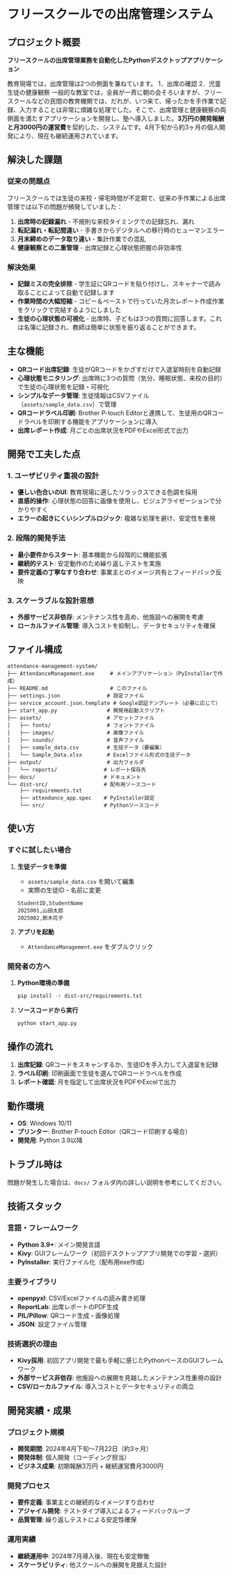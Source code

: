 # フリースクールでの出席管理システム

## プロジェクト概要

**フリースクールの出席管理業務を自動化したPythonデスクトップアプリケーション**

教育現場では，出席管理は2つの側面を兼ねています。
1．出席の確認
2．児童生徒の健康観察
一般的な教室では，全員が一斉に朝の会そろいますが、フリースクールなどの民間の教育機関では、だれが、いつ来て、帰ったかを手作業で記録、入力することは非常に煩雑な処理でした。そこで、出席管理と健康観察の両側面を満たすアプリケーションを開発し、塾へ導入しました。**3万円の開発報酬と月3000円の運営費**を契約した、システムです。4月下旬から約3ヶ月の個人開発により、現在も継続運用されています。

## 解決した課題

### 従来の問題点
フリースクールでは生徒の来校・帰宅時間が不定期で、従来の手作業による出席管理では以下の問題が頻発していました：

1. **出席時の記録漏れ** - 不規則な来校タイミングでの記録忘れ、漏れ
2. **転記漏れ・転記間違い** - 手書きからデジタルへの移行時のヒューマンエラー  
3. **月末締めのデータ取り違い** - 集計作業での混乱
4. **健康観察との二重管理** - 出席記録と心理状態把握の非効率性

### 解決効果
- **記録ミスの完全排除** - 学生証にQRコードを貼り付けし、スキャナーで読み取ることによって自動で記録します
- **作業時間の大幅短縮** - コピー＆ペーストで行っていた月次レポート作成作業をクリックで完結するようにしました
- **生徒の心理状態の可視化** - 出席時、子どもは3つの質問に回答します。これは名簿に記録され、教師は簡単に状態を振り返ることができます。

## 主な機能

- **QRコード出席記録**: 生徒がQRコードをかざすだけで入退室時刻を自動記録
- **心理状態モニタリング**: 出席時に3つの質問（気分、睡眠状態、来校の目的）で生徒の心理状態を記録・可視化
- **シンプルなデータ管理**: 生徒情報はCSVファイル（`assets/sample_data.csv`）で管理
- **QRコードラベル印刷**: Brother P-touch Editorと連携して、生徒用のQRコードラベルを印刷する機能をアプリケーションに導入  
- **出席レポート作成**: 月ごとの出席状況をPDFやExcel形式で出力

## 開発で工夫した点

### 1. ユーザビリティ重視の設計
- **優しい色合いのUI**: 教育現場に適したリラックスできる色調を採用
- **直感的操作**: 心理状態の回答に画像を使用し、ビジュアライゼーションで分かりやすく
- **エラーの起きにくいシンプルロジック**: 複雑な処理を避け、安定性を重視

### 2. 段階的開発手法
- **最小要件からスタート**: 基本機能から段階的に機能拡張
- **継続的テスト**: 安定動作のため繰り返しテストを実施
- **要件定義の丁寧なすり合わせ**: 事業主とのイメージ共有とフィードバック反映

### 3. スケーラブルな設計思想
- **外部サービス非依存**: メンテナンス性を高め、他施設への展開を考慮
- **ローカルファイル管理**: 導入コストを抑制し、データセキュリティを確保

## ファイル構成

```
attendance-management-system/
├── AttendanceManagement.exe     # メインアプリケーション（PyInstallerで作成）
├── README.md                    # このファイル
├── settings.json               # 設定ファイル
├── service_account.json.template # Google認証テンプレート（必要に応じて）
├── start_app.py                # 開発用起動スクリプト
├── assets/                     # アセットファイル
│   ├── fonts/                  # フォントファイル
│   ├── images/                 # 画像ファイル
│   ├── sounds/                 # 音声ファイル
│   ├── sample_data.csv         # 生徒データ（要編集）
│   └── Sample_Data.xlsx        # Excelファイル形式の生徒データ
├── output/                     # 出力フォルダ
│   └── reports/               # レポート保存先
├── docs/                      # ドキュメント
└── dist-src/                  # 配布用ソースコード
    ├── requirements.txt
    ├── attendance_app.spec    # PyInstaller設定
    └── src/                   # Pythonソースコード
```

## 使い方

### すぐに試したい場合

1. **生徒データを準備**
   - `assets/sample_data.csv` を開いて編集
   - 実際の生徒ID・名前に変更
   ```csv
   StudentID,StudentName
   2025001,山田太郎
   2025002,鈴木花子
   ```

2. **アプリを起動**
   - `AttendanceManagement.exe` をダブルクリック

### 開発者の方へ

1. **Python環境の準備**
   ```bash
   pip install -r dist-src/requirements.txt
   ```

2. **ソースコードから実行**
   ```bash
   python start_app.py
   ```

## 操作の流れ

1. **出席記録**: QRコードをスキャンするか、生徒IDを手入力して入退室を記録
2. **ラベル印刷**: 印刷画面で生徒を選んでQRコードラベルを作成
3. **レポート確認**: 月を指定して出席状況をPDFやExcelで出力

## 動作環境

- **OS**: Windows 10/11
- **プリンター**: Brother P-touch Editor（QRコード印刷する場合）
- **開発用**: Python 3.9以降

## トラブル時は

問題が発生した場合は、`docs/` フォルダ内の詳しい説明を参考にしてください。

## 技術スタック

### 言語・フレームワーク
- **Python 3.9+**: メイン開発言語
- **Kivy**: GUIフレームワーク（初回デスクトップアプリ開発での学習・選択）
- **PyInstaller**: 実行ファイル化（配布用exe作成）

### 主要ライブラリ
- **openpyxl**: CSV/Excelファイルの読み書き処理
- **ReportLab**: 出席レポートのPDF生成
- **PIL/Pillow**: QRコード生成・画像処理
- **JSON**: 設定ファイル管理

### 技術選択の理由
- **Kivy採用**: 初回アプリ開発で最も手軽に感じたPythonベースのGUIフレームワーク
- **外部サービス非依存**: 他施設への展開を見越したメンテナンス性重視の設計
- **CSV/ローカルファイル**: 導入コストとデータセキュリティの両立

## 開発実績・成果

### プロジェクト規模
- **開発期間**: 2024年4月下旬〜7月22日（約3ヶ月）
- **開発体制**: 個人開発（コーディング担当）
- **ビジネス成果**: 初期報酬3万円 + 継続運営費月3000円

### 開発プロセス
- **要件定義**: 事業主との継続的なイメージすり合わせ
- **アジャイル開発**: テストタイプ導入によるフィードバックループ
- **品質管理**: 繰り返しテストによる安定性確保

### 運用実績
- **継続運用中**: 2024年7月導入後、現在も安定稼働
- **スケーラビリティ**: 他スクールへの展開を見据えた設計